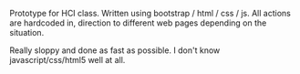 Prototype for HCI class. Written using bootstrap / html / css / js. All actions
are hardcoded in, direction to different web pages depending on the situation.

Really sloppy and done as fast as possible. I don't know javascript/css/html5 well at all.